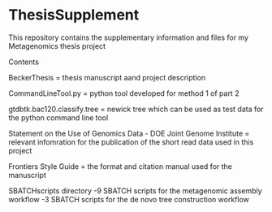 # ThesisSupplement
This repository contains the supplementary information and files for my Metagenomics thesis project 

Contents 

BeckerThesis = thesis manuscript aand project description

CommandLineTool.py = python tool developed for method 1 of part 2

gtdbtk.bac120.classify.tree = newick tree which can be used as test data for the python command line tool

Statement on the Use of Genomics Data - DOE Joint Genome Institute = relevant infomration for the publication of the short read data used in this project

Frontiers Style Guide = the format and citation manual used for the manuscript

SBATCHscripts directory
-9 SBATCH scripts for the metagenomic assembly workflow
-3 SBATCH scripts for the de novo tree construction workflow

